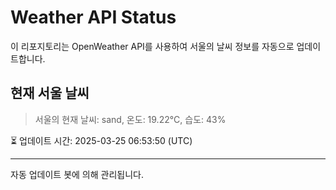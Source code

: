 
# Weather API Status

이 리포지토리는 OpenWeather API를 사용하여 서울의 날씨 정보를 자동으로 업데이트합니다.

## 현재 서울 날씨
> 서울의 현재 날씨: sand, 온도: 19.22°C, 습도: 43%

⏳ 업데이트 시간: 2025-03-25 06:53:50 (UTC)

---
자동 업데이트 봇에 의해 관리됩니다.

